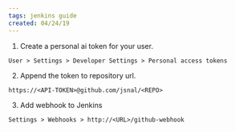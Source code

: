 ```yaml
---
tags: jenkins guide
created: 04/24/19
---
```

1) Create a personal ai token for your user.

`User > Settings > Developer Settings > Personal access tokens`

2) Append the token to repository url.

`https://<API-TOKEN>@github.com/jsnal/<REPO>`

3) Add webhook to Jenkins

`Settings > Webhooks > http://<URL>/github-webhook`
